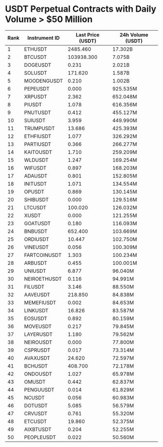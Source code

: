 # USDT Perpetual Contracts with Daily Volume > $50 Million

| Rank | Instrument ID | Last Price (USDT) | 24h Volume (USDT) |
|------|---------------|-------------------|-------------------|
| 1 | ETHUSDT | 2485.460 | 17.302B |
| 2 | BTCUSDT | 103938.300 | 7.075B |
| 3 | DOGEUSDT | 0.231 | 2.021B |
| 4 | SOLUSDT | 171.620 | 1.587B |
| 5 | MOODENGUSDT | 0.210 | 1.002B |
| 6 | PEPEUSDT | 0.000 | 925.535M |
| 7 | XRPUSDT | 2.362 | 652.048M |
| 8 | PIUSDT | 1.078 | 616.356M |
| 9 | PNUTUSDT | 0.412 | 455.127M |
| 10 | SUIUSDT | 3.959 | 449.990M |
| 11 | TRUMPUSDT | 13.686 | 425.393M |
| 12 | ETHFIUSDT | 1.077 | 326.292M |
| 13 | PARTIUSDT | 0.366 | 266.277M |
| 14 | KAITOUSDT | 1.710 | 259.209M |
| 15 | WLDUSDT | 1.247 | 169.254M |
| 16 | WIFUSDT | 0.897 | 168.203M |
| 17 | ADAUSDT | 0.801 | 152.805M |
| 18 | INITUSDT | 1.071 | 134.554M |
| 19 | OPUSDT | 0.869 | 130.145M |
| 20 | SHIBUSDT | 0.000 | 129.516M |
| 21 | LTCUSDT | 100.020 | 126.032M |
| 22 | XUSDT | 0.000 | 121.255M |
| 23 | GOATUSDT | 0.180 | 116.093M |
| 24 | BNBUSDT | 652.400 | 103.669M |
| 25 | ORDIUSDT | 10.447 | 102.750M |
| 26 | VINEUSDT | 0.056 | 100.309M |
| 27 | FARTCOINUSDT | 1.303 | 100.234M |
| 28 | ARBUSDT | 0.455 | 100.001M |
| 29 | UNIUSDT | 6.877 | 96.040M |
| 30 | NEIROETHUSDT | 0.116 | 94.991M |
| 31 | FILUSDT | 3.146 | 88.550M |
| 32 | AAVEUSDT | 218.850 | 84.838M |
| 33 | MEMEFIUSDT | 0.002 | 84.653M |
| 34 | LINKUSDT | 16.826 | 83.587M |
| 35 | EOSUSDT | 0.892 | 80.159M |
| 36 | MOVEUSDT | 0.217 | 79.845M |
| 37 | LAYERUSDT | 1.180 | 79.562M |
| 38 | NEIROUSDT | 0.000 | 77.800M |
| 39 | CSPRUSDT | 0.017 | 73.314M |
| 40 | AVAXUSDT | 24.620 | 72.597M |
| 41 | BCHUSDT | 408.700 | 72.178M |
| 42 | ONDOUSDT | 1.027 | 65.978M |
| 43 | OMUSDT | 0.442 | 62.837M |
| 44 | PENGUUSDT | 0.014 | 61.829M |
| 45 | NCUSDT | 0.056 | 60.983M |
| 46 | DOTUSDT | 5.085 | 56.579M |
| 47 | CRVUSDT | 0.761 | 55.320M |
| 48 | ETCUSDT | 19.860 | 52.375M |
| 49 | AIXBTUSDT | 0.204 | 52.255M |
| 50 | PEOPLEUSDT | 0.022 | 50.560M |
